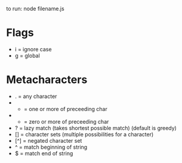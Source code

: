 to run: node filename.js

# Flags
* i = ignore case
* g = global

# Metacharacters
* . = any character
* + = one or more of preceeding char
* * = zero or more of preceeding char
* ? = lazy match (takes shortest possible match) (default is greedy)
* [] = character sets (multiple possibilities for a character)
* [^] = negated character set
* ^ = match beginning of string
* $ = match end of string
